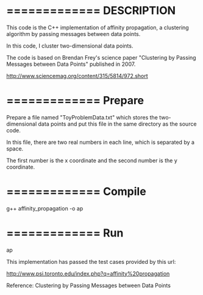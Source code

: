 =============
 DESCRIPTION
=============

This code is the C++ implementation of affinity propagation, a clustering algorithm by passing messages between data points.

In this code, I cluster two-dimensional data points. 
 
The code is based on Brendan Frey's science paper "Clustering by Passing Messages between Data Points" published in 2007.

http://www.sciencemag.org/content/315/5814/972.short

=============
 Prepare
============= 

Prepare a file named "ToyProblemData.txt" which stores the two-dimensional data points and put this file in the same directory as the source code. 

In this file, there are two real numbers in each line, which is separated by a space. 

The first number is the x coordinate and the second number is the y coordinate.
 
=============
 Compile
=============

g++ affinity_propagation -o ap


=============
 Run
=============

ap


This implementation has passed the test cases provided by this url:

http://www.psi.toronto.edu/index.php?q=affinity%20propagation

 
Reference: Clustering by Passing Messages between Data Points